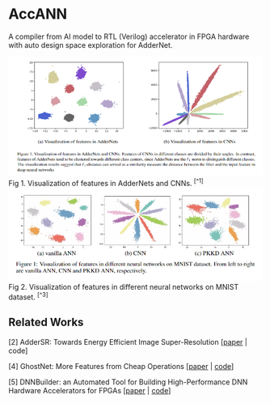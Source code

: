 # AccANN
A compiler from AI model to RTL (Verilog) accelerator in FPGA hardware with auto design space exploration for AdderNet.

<div align=center><img src="./img/figure/figure1.png"></div>
Fig 1. Visualization of features in AdderNets and CNNs. <sup>[^1]</sup>
<br>
<div align=center><img src="./img/figure/figure2.png"></div>
Fig 2. Visualization of features in different neural networks on MNIST dataset. <sup>[^3]</sup>

## Related Works

[^1]: AdderNet: Do We Really Need Multiplications in Deep Learning? [[paper](https://arxiv.org/abs/1912.13200) | [code](https://github.com/huawei-noah/AdderNet)]

[2] AdderSR: Towards Energy Efficient Image Super-Resolution [[paper](https://arxiv.org/abs/2009.08891) | code]

[^3]: Kernel Based Progressive Distillation for Adder Neural Networks [[paper](https://arxiv.org/abs/2009.13044) | [code]()]

[4] GhostNet: More Features from Cheap Operations [[paper](https://arxiv.org/abs/1911.11907) | [code](https://github.com/huawei-noah/ghostnet)]

[5] DNNBuilder: an Automated Tool for Building High-Performance DNN Hardware Accelerators for FPGAs [[paper](https://docs.wixstatic.com/ugd/c50250_77e06b7f02b44eacb76c05e8fbe01e08.pdf) | [code](https://github.com/IBM/AccDNN)]

